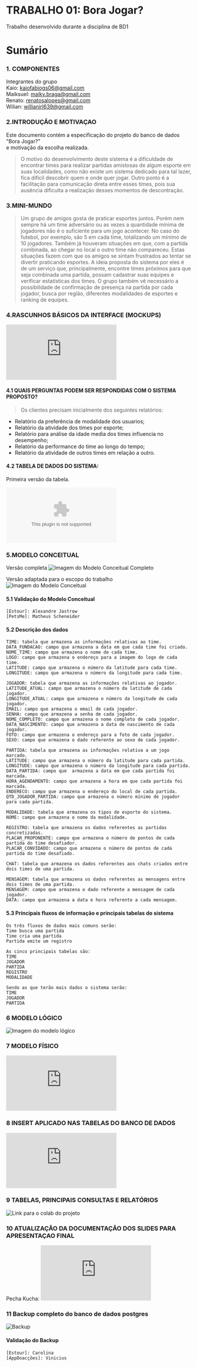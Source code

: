 # TRABALHO 01:  Bora Jogar?
Trabalho desenvolvido durante a disciplina de BD1

# Sumário

### 1. COMPONENTES<br>
Integrantes do grupo<br>
Kaio: kaiofabiogs06@gmail.com<br>
Maiksuel: maiky.braga@gmail.com<br>
Renato: renatosalopes@gmail.com<br>
Wilian: willianirl639@gmail.com<br>

### 2.INTRODUÇÃO E MOTIVAÇAO<br>
Este documento contém a especificação do projeto do banco de dados "Bora Jogar?"
<br>e motivação da escolha realizada. <br>

> O motivo do desenvolvimento deste sistema é a dificuldade de encontrar times para realizar partidas amistosas de algum esporte em suas localidades, como não existe um sistema dedicado para tal lazer, fica difícil descobrir quem e onde quer jogar. Outro ponto é a facilitação para comunicação direta entre esses times, pois sua ausência dificulta a realização desses momentos de descontração.

 

### 3.MINI-MUNDO<br>

> Um grupo de amigos gosta de praticar esportes juntos. Porém nem sempre há um time adversário ou as vezes a quantidade mínima de jogadores não é o suficiente para um jogo acontecer. No caso do futebol, por exemplo, são 5 em cada time, totalizando um mínimo de 10 jogadores. Também já houveram situações em que, com a partida combinada, ao chegar no local o outro time não compareceu. Estas situações fazem com que os amigos se sintam frustrados ao tentar se divertir praticando esportes.
A ideia proposta do sistema por eles é de um serviço que, principalmente, encontre times próximos para que seja combinada uma partida, possam cadastrar suas equipes e verificar estatísticas dos times. O grupo também vê necessário a possibilidade de confirmação de presença na partida por cada jogador, busca por região, diferentes modalidades de esportes e ranking de equipes.
 
 
### 4.RASCUNHOS BÁSICOS DA INTERFACE (MOCKUPS)<br>

![Arquivo PDF do Protótipo Balsamiq](https://github.com/kamairen/trabalho_bd1/blob/master/BD1_Telas.pdf?raw=true "Bora Jogar?")

#### 4.1 QUAIS PERGUNTAS PODEM SER RESPONDIDAS COM O SISTEMA PROPOSTO?

> Os clientes precisam inicialmente dos seguintes relatórios:
* Relatório da preferência de modalidade dos usuarios;
* Relatório da atividade dos times por esporte;
* Relatório para análise da idade media dos times influencia no desempenho;
* Relatório da performance do time ao longo do tempo;
* Relatório da atividade de outros times em relação a outro.
 
 
#### 4.2 TABELA DE DADOS DO SISTEMA:

Primeira versão da tabela.
        
![Tabela de dados de Bora Jogar?](https://github.com/kamairen/trabalho_bd1/blob/master/arquivos/Tabela_Geral.xlsx?raw=true "Tabela - Bora Jogar?")
  
### 5.MODELO CONCEITUAL<br>

Versão completa
![Imagem do Modelo Conceitual Completo](https://github.com/kamairen/trabalho_bd1/blob/master/images/BD1_Conceitual_Completo.png?raw=true "Modelo Conceitual")

Versão adaptada para o escopo do trabalho
![Imagem do Modelo Conceitual](https://github.com/kamairen/trabalho_bd1/blob/master/images/BD1_Conceitual.png?raw=true "Modelo Conceitual")
          
#### 5.1 Validação do Modelo Conceitual
    [Estour]: Alexandre Jastrow
    [PetsMe]: Matheus Scheneider

#### 5.2 Descrição dos dados 
    
    TIME: tabela que armazena as informações relativas ao time.
    DATA_FUNDACAO: campo que armazena a data em que cada time foi criado.
    NOME_TIME: campo que armazena o nome de cada time.
    LOGO: campo que armazena o endereço para a imagem do logo de cada time.
    LATITUDE: campo que armazena o número da latitude para cada time.
    LONGITUDE: campo que armazena o número da longitude para cada time.
    
    JOGADOR: tabela que armazena as informações relativas ao jogador.
    LATITUDE_ATUAL: campo que armazena o número da latitude de cada jogador.
    LONGITUDE_ATUAL: campo que armazena o número da longitude de cada jogador.
    EMAIL: campo que armazena o email de cada jogador.
    SENHA: campo que armazena a senha de cada jogador.
    NOME_COMPLETO: campo que armazena o nome completo de cada jogador.
    DATA_NASCIMENTO: campo que armazena a data de nascimento de cada jogador.
    FOTO: campo que armazena o endereço para a foto de cada jogador.
    SEXO: campo que armazena o dado referente ao sexo de cada jogador.
    
    PARTIDA: tabela que armazena as informações relativa a um jogo marcado.
    LATITUDE: campo que armazena o número da latitude para cada partida.
    LONGITUDE: campo que armazena o número da longitude para cada partida.
    DATA_PARTIDA: campo que  armazena a data em que cada partida foi marcada.
    HORA_AGENDAMENTO: campo que armazena a hora em que cada partida foi marcada.
    ENDERECO: campo que armazena o endereço do local de cada partida.
    QTD_JOGADOR_PARTIDA: campo que armazena o número mínimo de jogador para cada partida.
       
    MODALIDADE: tabela que armazena os tipos de esporte do sistema.
    NOME: campo que armazena o nome da modalidade.
    
    REGISTRO: tabela que armazena os dados referentes as partidas concretizadas.
    PLACAR_PROPONENTE: campo que armazena o número de pontos de cada partida do time desafiador.
    PLACAR_CONVIDADO: campo que armazena o número de pontos de cada partida do time desafiado.
    
    CHAT: tabela que armazena os dados referentes aos chats criados entre dois times de uma partida.
    
    MENSAGEM: tabela que armazena os dados referentes as mensagens entre dois times de uma partida.
    MENSAGEM: campo que armazena o dado referente a mensagem de cada jogador.
    DATA: campo que armazena a data e hora referente a cada mensagem.
    
#### 5.3 Principais fluxos de informação e principais tabelas do sistema     
    Os três fluxos de dados mais comuns serão:
    Time busca uma partida
    Time cria uma partida
    Partida emite um registro
    
    As cinco principais tabelas são:
    TIME
    JOGADOR
    PARTIDA
    REGISTRO
    MODALIDADE
    
    Sendo as que terão mais dados o sistema serão:
    TIME
    JOGADOR
    PARTIDA
    
### 6	MODELO LÓGICO<br>

![Imagem do modelo lógico](https://github.com/kamairen/trabalho_bd1/blob/master/images/BD1_L%C3%B3gico.jpg?raw=true "Modelo Lógico")

### 7	MODELO FÍSICO<br>
        
![Códigos do modelo físico](https://github.com/kamairen/trabalho_bd1/blob/master/arquivos/BD1_Fisico.sql?raw=true "Modelo físico")

        
### 8	INSERT APLICADO NAS TABELAS DO BANCO DE DADOS<br>

![Códigos dos Inserts](https://github.com/kamairen/trabalho_bd1/blob/master/arquivos/BD1_Insertions.sql?raw=true "Inserts")        


### 9	TABELAS, PRINCIPAIS CONSULTAS E RELATÓRIOS<br>
![Link para o colab do projeto](https://colab.research.google.com/drive/1RpfRdm2M1GlbCMt-lfwXSeBgvJtalwAD "Colab")

### 10	ATUALIZAÇÃO DA DOCUMENTAÇÃO DOS SLIDES PARA APRESENTAÇAO FINAL<br>

Pecha Kucha: ![PDF](https://github.com/kamairen/trabalho_bd1/blob/master/arquivos/PechaKucha.pdf "PDF")

### 11 Backup completo do banco de dados postgres 

![Backup](https://github.com/kamairen/trabalho_bd1/blob/master/arquivos/BoraJogar.backup?raw=true "Backup")

#### Validação do Backup
    [Estour]: Carolina
    [AppDoacções]: Vinicius
